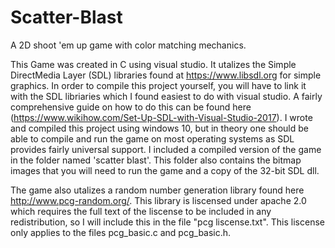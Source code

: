 # Scatter-Blast
A 2D shoot 'em up game with color matching mechanics.

This Game was created in C using visual studio. It utalizes the Simple DirectMedia Layer (SDL) libraries found at https://www.libsdl.org
for simple graphics. In order to compile this project yourself, you will have to link it with the SDL libriaries which I found easiest to
do with visual studio. A fairly comprehensive guide on how to do this can be found here (https://www.wikihow.com/Set-Up-SDL-with-Visual-Studio-2017).
I wrote and compiled this project using windows 10, but in theory one should be able to compile and run the game on most operating systems 
as SDL provides fairly universal support. I included a compiled version of the game in the folder named 'scatter blast'. This folder also contains the bitmap images that you will need to run the game and a copy of the 32-bit SDL dll.

The game also utalizes a random number generation library found here http://www.pcg-random.org/. This library is liscensed under apache 2.0 which requires the full text of the liscense to be included in any redistribution, so I will include this in the file "pcg liscense.txt". This liscense only applies to the files pcg_basic.c and pcg_basic.h.

                      
